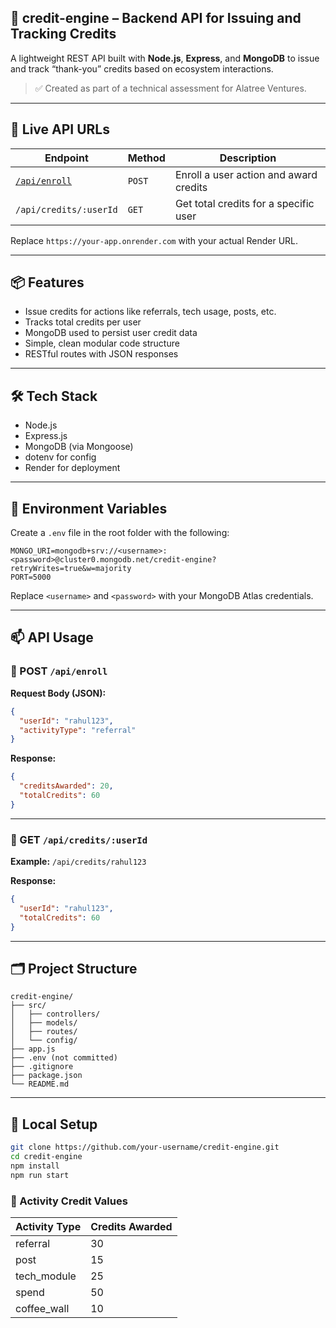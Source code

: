 
## 📘 credit-engine – Backend API for Issuing and Tracking Credits

A lightweight REST API built with **Node.js**, **Express**, and **MongoDB** to issue and track “thank-you” credits based on ecosystem interactions.

> ✅ Created as part of a technical assessment for Alatree Ventures.

---

## 🚀 Live API URLs

| Endpoint                                                  | Method | Description                            |
| --------------------------------------------------------- | ------ | -------------------------------------- |
| [`/api/enroll`](https://your-app.onrender.com/api/enroll) | `POST` | Enroll a user action and award credits |
| `/api/credits/:userId`                                    | `GET`  | Get total credits for a specific user  |

Replace `https://your-app.onrender.com` with your actual Render URL.

---

## 📦 Features

* Issue credits for actions like referrals, tech usage, posts, etc.
* Tracks total credits per user
* MongoDB used to persist user credit data
* Simple, clean modular code structure
* RESTful routes with JSON responses

---

## 🛠️ Tech Stack

* Node.js
* Express.js
* MongoDB (via Mongoose)
* dotenv for config
* Render for deployment

---

## 🔐 Environment Variables

Create a `.env` file in the root folder with the following:

```env
MONGO_URI=mongodb+srv://<username>:<password>@cluster0.mongodb.net/credit-engine?retryWrites=true&w=majority
PORT=5000
```

Replace `<username>` and `<password>` with your MongoDB Atlas credentials.

---

## 📫 API Usage

### 📌 POST `/api/enroll`

**Request Body (JSON):**

```json
{
  "userId": "rahul123",
  "activityType": "referral"
}
```

**Response:**

```json
{
  "creditsAwarded": 20,
  "totalCredits": 60
}
```

---

### 📌 GET `/api/credits/:userId`

**Example:** `/api/credits/rahul123`

**Response:**

```json
{
  "userId": "rahul123",
  "totalCredits": 60
}
```

---

## 🗂️ Project Structure

```
credit-engine/
├── src/
│   ├── controllers/
│   ├── models/
│   ├── routes/
│   └── config/
├── app.js
├── .env (not committed)
├── .gitignore
├── package.json
└── README.md
```

---

## 🧪 Local Setup

```bash
git clone https://github.com/your-username/credit-engine.git
cd credit-engine
npm install
npm run start
```





### 💎 Activity Credit Values

| Activity Type  | Credits Awarded |
|----------------|------------------|
| referral       | 30               |
| post           | 15               |
| tech_module    | 25               |
| spend          | 50               |
| coffee_wall    | 10               |

